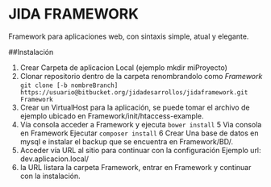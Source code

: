 # JIDA FRAMEWORK

Framework para aplicaciones web, con sintaxis simple, atual y elegante.


##Instalación

1. Crear Carpeta de aplicacion Local (ejemplo mkdir miProyecto)
2. Clonar repositorio dentro de la carpeta renombrandolo como *Framework*
```git clone [-b nombreBranch] https://usuario@bitbucket.org/jidadesarrollos/jidaframework.git Framework```
3. Crear un VirtualHost para la aplicación, se puede tomar el archivo de ejemplo ubicado en
Framework/init/htaccess-example. 
4. Vía consola acceder a Framework y ejecuta `bower install`
5 Via consola en Framework Ejecutar	`composer install`
6 Crear Una base de datos en mysql e instalar el backup que se encuentra en Framework/BD/.
7. Acceder vía URL al sitio para continuar con la configuración Ejemplo url: dev.aplicacion.local/
8. la URL listara la carpeta Framework, entrar en Framework y continuar con la instalación.
